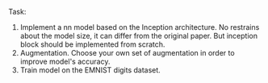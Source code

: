 Task:
1. Implement a nn model based on the Inception architecture. No restrains about the model size, it can differ from the original paper. But inception block should be implemented from scratch.
2. Augmentation. Choose your own set of augmentation in order to improve model's accuracy.
3. Train model on the EMNIST digits dataset.
